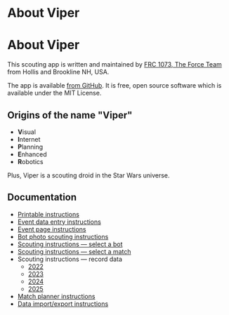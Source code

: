 About Viper
========================

# About Viper

This scouting app is written and maintained by [FRC 1073, The Force Team](https://www.frc1073.org/) from Hollis and Brookline NH, USA.

The app is available [from GitHub](https://github.com/FRCTeam1073-TheForceTeam/viper). It is free, open source software which is available under the MIT License.

## Origins of the name "Viper"

  - **V**isual
  - **I**nternet
  - **P**lanning
  - **E**nhanced
  - **R**obotics

Plus, Viper is a scouting droid in the Star Wars universe.

## Documentation

 - [Printable instructions](/printable-instructions.html)
 - [Event data entry instructions](/event-table-instructions.html)
 - [Event page instructions](/event-instructions.html)
 - [Bot photo scouting instructions](/bot-photos-instructions.html)
 - [Scouting instructions — select a bot](/scouting-select-bot-instructions.html)
 - [Scouting instructions — select a match](/scouting-select-match-instructions.html)
 - Scouting instructions — record data
   - [2022](/2022/scouting-instructions.html)
   - [2023](/2023/scouting-instructions.html)
   - [2024](/2024/scouting-instructions.html)
   - [2025](/2025/scouting-instructions.html)
 - [Match planner instructions](/planner-instructions.html)
 - [Data import/export instructions](/import-export-instructions.html)
